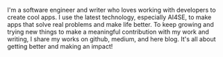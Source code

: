 I'm a software engineer and writer who loves working with developers to create cool apps. I use the latest technology, especially AI4SE, to make apps that solve real problems and make life better. To keep growing and trying new things to make a meaningful contribution with my work and writing, I share my works on github, medium, and here blog. It's all about getting better and making an impact!
